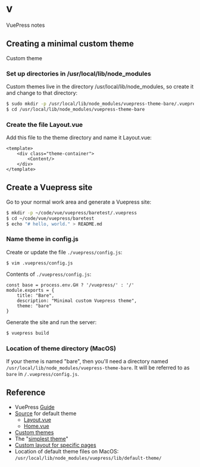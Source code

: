 # v
VuePress notes

## Creating a minimal custom theme

Custom theme

### Set up directories in /usr/local/lib/node_modules

Custom themes live in the directory /usr/local/lib/node_modules, so create it and change to that directory:

```bash
$ sudo mkdir -p /usr/local/lib/node_modules/vuepress-theme-bare/.vuepress
$ cd /usr/local/lib/node_modules/vuepress-theme-bare
```

### Create the file Layout.vue

Add this file to the theme directory and name it Layout.vue:

```
<template>
    <div class="theme-container">
        <Content/>
    </div>
</template>
```
## Create a Vuepress site

Go to your normal work area and generate a Vuepress site:

```bash
$ mkdir -p ~/code/vue/vuepress/baretest/.vuepress
$ cd ~/code/vue/vuepress/baretest
$ echo "# hello, world." > README.md
```
### Name theme in config.js

Create or update the file `./vuepress/config.js`:

```
$ vim .vuepress/config.js
```

Contents of `./vuepress/config.js`:

```
const base = process.env.GH ? '/vuepress/' : '/'
module.exports = {
    title: "Bare",
    description: "Minimal custom Vuepress theme",
    theme: "bare"
}
```

Generate the site and run the server:

```bash
$ vuepress build
```


### Location of theme directory (MacOS)

If your theme is named "bare", then you'll need a directory named
`/usr/local/lib/node_modules/vuepress-theme-bare`. It
will be referred to as `bare` in `/.vuepress/config.js`.




## Reference
* VuePress [Guide](https://vuepress.vuejs.org/guide/)
* [Source](https://github.com/vuejs/vuepress/tree/master/lib/default-theme) for default theme
  - [Layout.vue](https://github.com/vuejs/vuepress/blob/master/lib/default-theme/Layout.vue)
  - [Home.vue](https://github.com/vuejs/vuepress/blob/master/lib/default-theme/Home.vue)
* [Custom themes](https://vuepress.vuejs.org/guide/custom-themes.html)
* The "[simplest theme](https://vuepress.vuejs.org/guide/custom-themes.html#content-outlet)"
* [Custom layout for specific pages](https://vuepress.vuejs.org/default-theme-config/#custom-layout-for-specific-pages)
* Location of default theme files on MacOS: `/usr/local/lib/node_modules/vuepress/lib/default-theme/`
